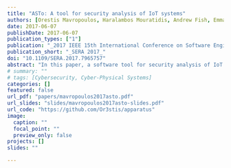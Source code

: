 ```yaml
---
title: "ASTo: A tool for security analysis of IoT systems"
authors: [Orestis Mavropoulos, Haralambos Mouratidis, Andrew Fish, Emmanouil Panaousis]
date: 2017-06-07
publishDate: 2017-06-07
publication_types: ["1"]
publication: "_2017 IEEE 15th International Conference on Software Engineering Research, Management and Applications_"
publication_short: "_SERA 2017_"
doi: "10.1109/SERA.2017.7965757"
abstract: "In this paper, a software tool for security analysis of IoT systems is presented. The tool, named ASTo (Apparatus Software Tool) enables the visualization of IoT systems using a domain-specific modeling language. The modeling language provides constructs to express the hardware, software and social concepts of an IoT system along with security concepts. Security issues of IoT systems are identified based on the attributes of the constructs and their relationships. Security analysis is facilitated using the visualization mechanisms of the tool to recognize the secure posture of an IoT system."
# summary: ""
# tags: [Cybersecurity, Cyber-Physical Systems]
categories: []
featured: false
url_pdf: "papers/mavropoulos2017asto.pdf"
url_slides: "slides/mavropoulos2017asto-slides.pdf"
url_code: "https://github.com/Or3stis/apparatus"
image:
  caption: ""
  focal_point: ""
  preview_only: false
projects: []
slides: ""

---
```

